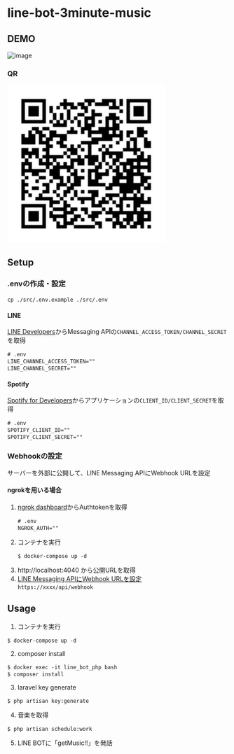 # line-bot-3minute-music

## DEMO
![image](https://user-images.githubusercontent.com/39284992/122329816-06f47100-cf6d-11eb-813a-4a3bcc962141.gif)  
### QR
![image](src/resources/img/947sybkb.png)  


## Setup
### .envの作成・設定
`cp ./src/.env.example ./src/.env`

#### LINE
[LINE Developers](
https://developers.line.biz/ja/docs/messaging-api/getting-started/)からMessaging APIの`CHANNEL_ACCESS_TOKEN/CHANNEL_SECRET`を取得  
```
# .env
LINE_CHANNEL_ACCESS_TOKEN=""
LINE_CHANNEL_SECRET=""
```

#### Spotify
[Spotify for Developers](https://developer.spotify.com/dashboard/)からアプリケーションの`CLIENT_ID/CLIENT_SECRET`を取得  
```
# .env
SPOTIFY_CLIENT_ID=""
SPOTIFY_CLIENT_SECRET=""
```

### Webhookの設定
サーバーを外部に公開して、LINE Messaging APIにWebhook URLを設定
#### ngrokを用いる場合
1. [ngrok dashboard](https://dashboard.ngrok.com/get-started/your-authtoken)からAuthtokenを取得  
    ```
    # .env
    NGROK_AUTH=""
    ```
2. コンテナを実行
    ```
    $ docker-compose up -d
    ```
3. http://localhost:4040 から公開URLを取得
4. [LINE Messaging APIにWebhook URLを設定](https://developers.line.biz/ja/docs/messaging-api/building-bot/#setting-webhook-url)<br>`https://xxxx/api/webhook`


## Usage
1. コンテナを実行
```
$ docker-compose up -d
```
2. composer install
```
$ docker exec -it line_bot_php bash
$ composer install
```
3. laravel key generate
```
$ php artisan key:generate
```
4. 音楽を取得  
```
$ php artisan schedule:work
```
5. LINE BOTに「getMusic!!」を発話
